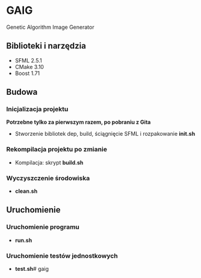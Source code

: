 # GAIG

Genetic Algorithm Image Generator

## Biblioteki i narzędzia

- SFML 2.5.1
- CMake 3.10
- Boost 1.71

## Budowa

### Inicjalizacja projektu

**Potrzebne tylko za pierwszym razem, po pobraniu z Gita**

- Stworzenie bibliotek dep, build, ściągnięcie SFML i rozpakowanie  **init.sh**

### Rekompilacja projektu po zmianie

- Kompilacja: skrypt **build.sh**

### Wyczyszczenie środowiska
- **clean.sh**

## Uruchomienie

### Uruchomienie programu
- **run.sh**

### Uruchomienie testów jednostkowych
- **test.sh**# gaig
